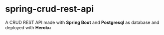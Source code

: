 # spring-crud-rest-api
A CRUD REST API made with **Spring Boot** and **Postgresql** as database and deployed with **Heroku**
